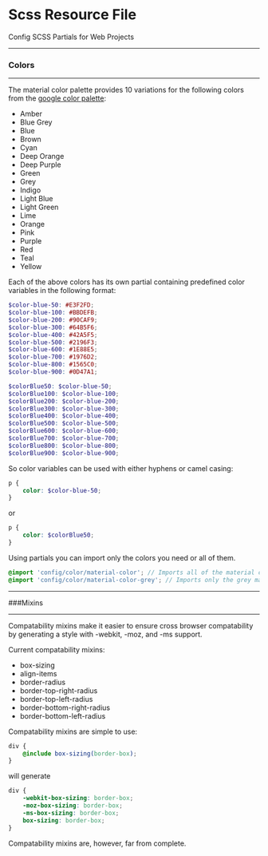 # Scss Resource File

Config SCSS Partials for Web Projects

---

### Colors

---

The material color palette provides 10 variations for the following colors from the [google color palette](https://www.google.com/design/spec/style/color.html#color-color-palette):

- Amber
- Blue Grey
- Blue
- Brown
- Cyan
- Deep Orange
- Deep Purple
- Green
- Grey
- Indigo
- Light Blue
- Light Green
- Lime
- Orange
- Pink
- Purple
- Red
- Teal
- Yellow

Each of the above colors has its own partial containing predefined color variables in the following format:

```scss
$color-blue-50: #E3F2FD;
$color-blue-100: #BBDEFB;
$color-blue-200: #90CAF9;
$color-blue-300: #64B5F6;
$color-blue-400: #42A5F5;
$color-blue-500: #2196F3;
$color-blue-600: #1E88E5;
$color-blue-700: #1976D2;
$color-blue-800: #1565C0;
$color-blue-900: #0D47A1;

$colorBlue50: $color-blue-50;
$colorBlue100: $color-blue-100;
$colorBlue200: $color-blue-200;
$colorBlue300: $color-blue-300;
$colorBlue400: $color-blue-400;
$colorBlue500: $color-blue-500;
$colorBlue600: $color-blue-600;
$colorBlue700: $color-blue-700;
$colorBlue800: $color-blue-800;
$colorBlue900: $color-blue-900;
```

So color variables can be used with either hyphens or camel casing:

```scss
p {
	color: $color-blue-50;
}
```

or

```scss
p {
	color: $colorBlue50;
}
```

Using partials you can import only the colors you need or all of them.

```scss
@import 'config/color/material-color'; // Imports all of the material colors
@import 'config/color/material-color-grey'; // Imports only the grey material colors
```

---

###Mixins

---

Compatability mixins make it easier to ensure cross browser compatability by generating a style with -webkit, -moz, and -ms support.

Current compatability mixins:

- box-sizing
- align-items
- border-radius
- border-top-right-radius
- border-top-left-radius
- border-bottom-right-radius
- border-bottom-left-radius

Compatability mixins are simple to use:

```scss
div {
	@include box-sizing(border-box);
}
```

will generate

```css
div {
	-webkit-box-sizing: border-box;
	-moz-box-sizing: border-box;
	-ms-box-sizing: border-box;
	box-sizing: border-box;
}
```

Compatability mixins are, however, far from complete.